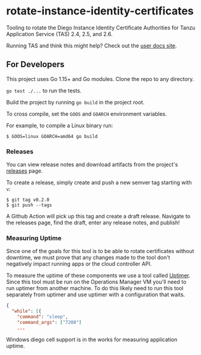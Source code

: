 # rotate-instance-identity-certificates

Tooling to rotate the Diego Instance Identity Certificate Authorities for Tanzu
Application Service (TAS) 2.4, 2.5, and 2.6.

Running TAS and think this might help? Check out the
[user docs site](https://vmware-tanzu.github.io/rotate-instance-identity-certificates).

## For Developers

This project uses Go 1.15+ and Go modules. Clone the repo to any directory.

`go test ./...` to run the tests.

Build the project by running `go build` in the project root.

To cross compile, set the `GOOS` and `GOARCH` environment variables.

For example, to compile a Linux binary run:

```
$ GOOS=linux GOARCH=amd64 go build
```

### Releases

You can view release notes and download artifacts from the project's
[releases](https://github.com/vmware-tanzu/rotate-instance-identity-certificates/releases)
page.

To create a release, simply create and push a new semver tag starting with `v`:

```
$ git tag v0.2.0
$ git push --tags
```

A Github Action will pick up this tag and create a draft release. Navigate to
the releases page, find the draft, enter any release notes, and publish!

### Measuring Uptime

Since one of the goals for this tool is to be able to rotate certificates without
downtime, we must prove that any changes made to the tool don't negatively
impact running apps or the cloud controller API.

To measure the uptime of these components we use a tool called
[Uptimer](https://github.com/cloudfoundry/uptimer). Since this tool must be run
on the Operations Manager VM you'll need to run uptimer from another machine. To
do this likely need to run this tool separately from uptimer and use uptimer
with a configuration that waits.

```json
{
  "while": [{
    "command": "sleep",
    "command_args": ["7200"]
    ...
```

Windows diego cell support is in the works for measuring application uptime.
